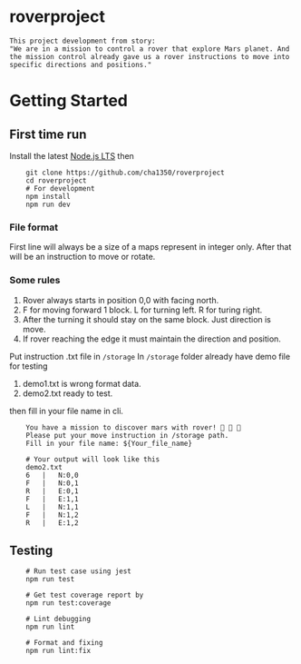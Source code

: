 # roverproject

    This project development from story:
    "We are in a mission to control a rover that explore Mars planet. And the mission control already gave us a rover instructions to move into specific directions and positions."

# Getting Started

## First time run

Install the latest [Node.js LTS](https://nodejs.org/en/) then

```shell
    git clone https://github.com/cha1350/roverproject
    cd roverproject
    # For development
    npm install
    npm run dev
```

### File format

First line will always be a size of a maps represent in integer only. After that will be an instruction to move or rotate.

### Some rules

1. Rover always starts in position 0,0 with facing north.
2. F for moving forward 1 block. L for turning left. R for turing right.
3. After the turning it should stay on the same block. Just direction is move.
4. If rover reaching the edge it must maintain the direction and position.

Put instruction .txt file in `/storage`
In `/storage` folder already have demo file for testing

1. demo1.txt is wrong format data.
2. demo2.txt ready to test.

then fill in your file name in cli.

```shell
    You have a mission to discover mars with rover! 🚀 🚀 🚀
    Please put your move instruction in /storage path.
    Fill in your file name: ${Your_file_name}

    # Your output will look like this
    demo2.txt
    6   |   N:0,0
    F   |   N:0,1
    R   |   E:0,1
    F   |   E:1,1
    L   |   N:1,1
    F   |   N:1,2
    R   |   E:1,2
```

## Testing

```shell
    # Run test case using jest
    npm run test

    # Get test coverage report by
    npm run test:coverage

    # Lint debugging
    npm run lint

    # Format and fixing
    npm run lint:fix
```
